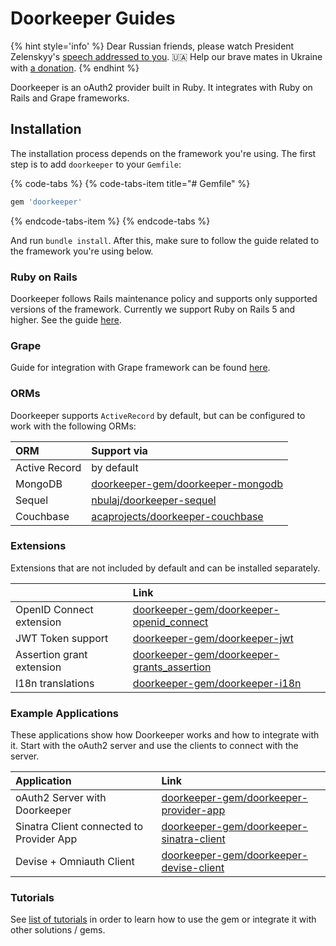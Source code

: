 # Doorkeeper Guides

{% hint style='info' %}
Dear Russian friends, please watch President Zelenskyy's [speech addressed to you](https://twitter.com/PMoelleken/status/1496941845812760577). 🇺🇦
Help our brave mates in Ukraine with [a donation](https://actions.sumofus.org/a/give-to-ukrainians-who-need-an-urgent-lifeline).
{% endhint %}

Doorkeeper is an oAuth2 provider built in Ruby. It integrates with Ruby on Rails and Grape frameworks.

## Installation

The installation process depends on the framework you're using. The first step is to add `doorkeeper` to your `Gemfile`:

{% code-tabs %}
{% code-tabs-item title="# Gemfile" %}
```ruby
gem 'doorkeeper'
```
{% endcode-tabs-item %}
{% endcode-tabs %}

And run `bundle install`. After this, make sure to follow the guide related to the framework you're using below.

### Ruby on Rails

Doorkeeper follows Rails maintenance policy and supports only supported versions of the framework.
Currently we support Ruby on Rails 5 and higher. See the guide [here](ruby-on-rails/getting-started.md).

### Grape

Guide for integration with Grape framework can be found [here](grape/grape.md).

### ORMs

Doorkeeper supports `ActiveRecord` by default, but can be configured to work with the following ORMs:

| ORM | Support via |
| :--- | :--- |
| Active Record | by default |
| MongoDB | [doorkeeper-gem/doorkeeper-mongodb](https://github.com/doorkeeper-gem/doorkeeper-mongodb) |
| Sequel | [nbulaj/doorkeeper-sequel](https://github.com/nbulaj/doorkeeper-sequel) |
| Couchbase | [acaprojects/doorkeeper-couchbase](https://github.com/acaprojects/doorkeeper-couchbase) |

### Extensions

Extensions that are not included by default and can be installed separately.

|  | Link |
| :--- | :--- |
| OpenID Connect extension | [doorkeeper-gem/doorkeeper-openid\_connect](https://github.com/doorkeeper-gem/doorkeeper-openid_connect) |
| JWT Token support | [doorkeeper-gem/doorkeeper-jwt](https://github.com/doorkeeper-gem/doorkeeper-jwt) |
| Assertion grant extension | [doorkeeper-gem/doorkeeper-grants\_assertion](https://github.com/doorkeeper-gem/doorkeeper-grants_assertion) |
| I18n translations | [doorkeeper-gem/doorkeeper-i18n](https://github.com/doorkeeper-gem/doorkeeper-i18n) |

### Example Applications

These applications show how Doorkeeper works and how to integrate with it. Start with the oAuth2 server and use the clients to connect with the server.

| Application | Link |
| :--- | :--- |
| oAuth2 Server with Doorkeeper | [doorkeeper-gem/doorkeeper-provider-app](https://github.com/doorkeeper-gem/doorkeeper-provider-app) |
| Sinatra Client connected to Provider App | [doorkeeper-gem/doorkeeper-sinatra-client](https://github.com/doorkeeper-gem/doorkeeper-sinatra-client) |
| Devise + Omniauth Client | [doorkeeper-gem/doorkeeper-devise-client](https://github.com/doorkeeper-gem/doorkeeper-devise-client) |

### Tutorials

See [list of tutorials](https://github.com/doorkeeper-gem/doorkeeper/wiki#how-tos--tutorials) in order to learn how to use the gem or integrate it with other solutions / gems.


